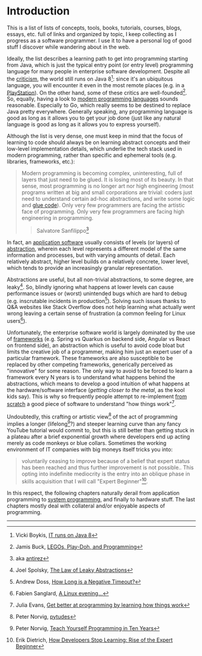 # Introduction

This is a list of lists of concepts, tools, books, tutorials, courses, blogs, essays, etc. full of links and organized by topic, I keep collecting as I progress as a software programmer. I use it to have a personal log of good stuff I discover while wandering about in the web.

Ideally, the list describes a learning path to get into programming starting from Java, which is just the typical entry point (or entry level) programming language for many people in enterprise software development. Despite all the [criticism](https://en.wikipedia.org/wiki/Criticism_of_Java), the world still runs on Java 8[^1]: since it's an ubiquitous language, you will encounter it even in the most remote places (e.g. in a [PlayStation](https://www.mikekohn.net/micro/playstation2_java.php)). On the other hand, some of these critics are well-founded[^2]. So, equally, having a look to [modern programming languages](./prog-languages.md) sounds reasonable. Especially to Go, which really seems to be destined to replace Java pretty everywhere. Generally speaking, any programming language is good as long as it allows you to get your job done (just like any natural language is good as long as it allows you to express yourself).

Although the list is very dense, one must keep in mind that the focus of learning to code should always be on learning abstract concepts and their low-level implementation details, which underlie the tech stack used in modern programming, rather than specific and ephemeral tools (e.g. libraries, frameworks, etc.):

> Modern programming is becoming complex, uninteresting, full of layers that just need to be glued. It is losing most of its beauty. In that sense, most programming is no longer art nor high engineering (most programs written at big and small corporations are trivial: coders just need to understand certain ad-hoc abstractions, and write some logic and [glue code](https://en.m.wikipedia.org/wiki/Glue_code)). Only very few programmers are facing the artistic face of programming. Only very few programmers are facing high engineering in programming. 
>> Salvatore Sanfilippo[^3]

In fact, an [application software](https://en.wikipedia.org/wiki/Application_software) usually consists of levels (or layers) of [abstraction](https://en.wikipedia.org/wiki/Abstraction_(computer_science)#Levels_of_abstraction), wherein each level represents a different model of the same information and processes, but with varying amounts of detail. Each relatively abstract, higher level builds on a relatively concrete, lower level, which tends to provide an increasingly granular representation.

Abstractions are useful, but all non-trivial abstractions, to some degree, are leaky[^4]. So, blindly ignoring what happens at lower levels can cause performance issues or (worst) unintended bugs which are hard to debug (e.g. inscrutable incidents in production[^5]). Solving such issues thanks to Q&A websites like Stack Overflow does not help learning what actually went wrong leaving a certain sense of frustration (a common feeling for Linux users[^6]).

Unfortunately, the enterprise software world is largely dominated by the use of [frameworks](https://en.wikipedia.org/wiki/Software_framework) (e.g. Spring vs Quarkus on backend side, Angular vs React on frontend side), an abstraction which is useful to avoid code bloat but limits the creative job of a programmer, making him just an expert user of a particular framework. These frameworks are also susceptible to be replaced by other competing frameworks, generically perceived as "innovative" for some reason. The only way to avoid to be forced to learn a framework every N years is to understand what happens behind the abstractions, which means to develop a good intuition of what happens at the hardware/software interface (*getting closer to the metal*, as the kool kids say). This is why so frequently people attempt to re-implement [from scratch](./from-scratch.md) a good piece of software to understand "how things work"[^7].

Undoubtedly, this crafting or artistic view[^8] of the act of programming implies a longer (lifelong[^9]?) and steeper learning curve than any fancy YouTube tutorial would commit to, but this is still better than getting stuck in a plateau after a brief exponential growth where developers end up acting merely as code monkeys or blue collars. Sometimes the working environment of IT companies with big moneys itself tricks you into:

> voluntarily ceasing to improve because of a belief that expert status has been reached and thus further improvement is not possible.. This opting into indefinite mediocrity is the entry into an oblique phase in skills acquisition that I will call "Expert Beginner"[^10].

In this respect, the following chapters naturally derail from application programming to [system programming](https://en.wikipedia.org/wiki/Systems_programming), and finally to hardware stuff. The last chapters mostly deal with collateral and/or enjoyable aspects of programming.

---

[^1]: Vicki Boykis, [IT runs on Java 8](https://vickiboykis.com/2019/05/10/it-runs-on-java-8/)

[^2]: Jamis Buck, [LEGOs, Play-Doh, and Programming](https://weblog.jamisbuck.org/2008/11/9/legos-play-doh-and-programming)

[^3]: aka [antirez](http://invece.org/)

[^4]: Joel Spolsky, [The Law of Leaky Abstractions](https://www.joelonsoftware.com/2002/11/11/the-law-of-leaky-abstractions/)

[^5]: Andrew Doss, [How Long is a Negative Timeout?](https://www.andrewdoss.dev/writing/timeouts/)

[^6]: Fabien Sanglard, [A Linux evening...](https://fabiensanglard.net/a_linux_evening/index.html)

[^7]: Julia Evans, [Get better at programming by learning how things work](https://jvns.ca/blog/learn-how-things-work/)

[^8]: Peter Norvig, [pytudes](https://github.com/norvig/pytudes)

[^9]: Peter Norvig, [Teach Yourself Programming in Ten Years](https://norvig.com/21-days.html)

[^10]:  Erik Dietrich, [How Developers Stop Learning: Rise of the Expert Beginner](https://daedtech.com/how-developers-stop-learning-rise-of-the-expert-beginner/)
